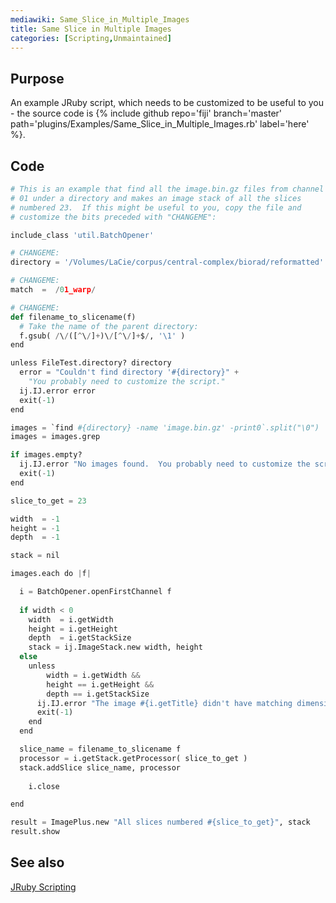 ```yaml
---
mediawiki: Same_Slice_in_Multiple_Images
title: Same Slice in Multiple Images
categories: [Scripting,Unmaintained]
---
```


## Purpose

An example JRuby script, which needs to be customized to be useful to you - the source code is {% include github repo='fiji' branch='master' path='plugins/Examples/Same_Slice_in_Multiple_Images.rb' label='here' %}.

## Code

```python
# This is an example that find all the image.bin.gz files from channel
# 01 under a directory and makes an image stack of all the slices
# numbered 23.  If this might be useful to you, copy the file and
# customize the bits preceded with "CHANGEME":

include_class 'util.BatchOpener'

# CHANGEME:
directory = '/Volumes/LaCie/corpus/central-complex/biorad/reformatted'

# CHANGEME:
match  =  /01_warp/

# CHANGEME:
def filename_to_slicename(f)
  # Take the name of the parent directory:
  f.gsub( /\/([^\/]+)\/[^\/]+$/, '\1' )
end

unless FileTest.directory? directory
  error = "Couldn't find directory '#{directory}" +
    "You probably need to customize the script."
  ij.IJ.error error
  exit(-1)  
end

images = `find #{directory} -name 'image.bin.gz' -print0`.split("\0")
images = images.grep

if images.empty?
  ij.IJ.error "No images found.  You probably need to customize the script."
  exit(-1)
end

slice_to_get = 23

width  = -1
height = -1
depth  = -1

stack = nil

images.each do |f|

  i = BatchOpener.openFirstChannel f
  
  if width < 0
    width  = i.getWidth
    height = i.getHeight
    depth  = i.getStackSize
    stack = ij.ImageStack.new width, height
  else
    unless
        width = i.getWidth && 
        height == i.getHeight &&
        depth == i.getStackSize
      ij.IJ.error "The image #{i.getTitle} didn't have matching dimensions"
      exit(-1)
    end
  end

  slice_name = filename_to_slicename f
  processor = i.getStack.getProcessor( slice_to_get )
  stack.addSlice slice_name, processor
            
    i.close

end

result = ImagePlus.new "All slices numbered #{slice_to_get}", stack
result.show
```

## See also

[JRuby Scripting](/scripting/jruby)

  
